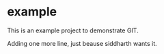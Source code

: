 # example

This is an example project to demonstrate GIT.

Adding one more line, just beause siddharth wants it.
